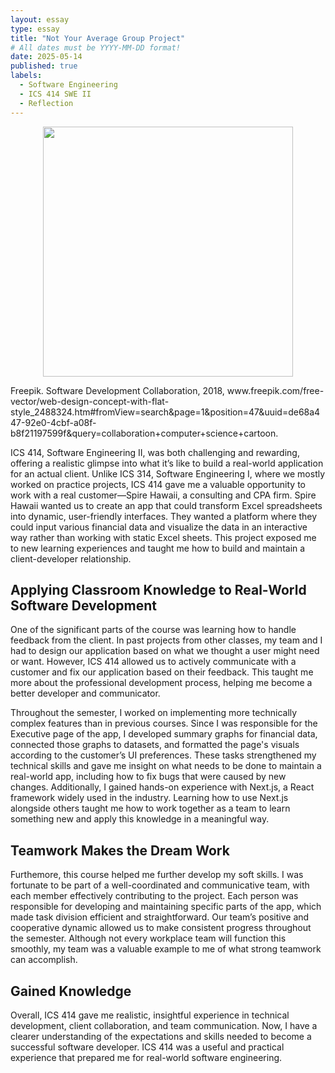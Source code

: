 ```yaml
---
layout: essay
type: essay
title: "Not Your Average Group Project"
# All dates must be YYYY-MM-DD format!
date: 2025-05-14
published: true
labels:
  - Software Engineering
  - ICS 414 SWE II 
  - Reflection
---
```


<p align="center">
  <img width="400px" align="center" src="../img/essays/collaboration-ics414.jpg.png">
</p>
Freepik. Software Development Collaboration, 2018, www.freepik.com/free-vector/web-design-concept-with-flat-style_2488324.htm#fromView=search&page=1&position=47&uuid=de68a447-92e0-4cbf-a08f-b8f21197599f&query=collaboration+computer+science+cartoon.

ICS 414, Software Engineering II, was both challenging and rewarding, offering a realistic glimpse into what it’s like to build a real-world application for an actual client. Unlike ICS 314, Software Engineering I, where we mostly worked on practice projects, ICS 414 gave me a valuable opportunity to work with a real customer—Spire Hawaii, a consulting and CPA firm. Spire Hawaii wanted us to create an app that could transform Excel spreadsheets into dynamic, user-friendly interfaces. They wanted a platform where they could input various financial data and visualize the data in an interactive way rather than working with static Excel sheets. This project exposed me to new learning experiences and taught me how to build and maintain a client-developer relationship.

## Applying Classroom Knowledge to Real-World Software Development

One of the significant parts of the course was learning how to handle feedback from the client. In past projects from other classes, my team and I had to design our application based on what we thought a user might need or want. However, ICS 414 allowed us to actively communicate with a customer and fix our application based on their feedback. This taught me more about the professional development process, helping me become a better developer and communicator.

Throughout the semester, I worked on implementing more technically complex features than in previous courses. Since I was responsible for the Executive page of the app, I developed summary graphs for financial data, connected those graphs to datasets, and formatted the page's visuals according to the customer’s UI preferences. These tasks strengthened my technical skills and gave me insight on what needs to be done to maintain a real-world app, including how to fix bugs that were caused by new changes. Additionally, I gained hands-on experience with Next.js, a React framework widely used in the industry. Learning how to use Next.js alongside others taught me how to work together as a team to learn something new and apply this knowledge in a meaningful way.

## Teamwork Makes the Dream Work 

Furthemore, this course helped me further develop my soft skills. I was fortunate to be part of a well-coordinated and communicative team, with each member effectively contributing to the project. Each person was responsible for developing and maintaining specific parts of the app, which made task division efficient and straightforward. Our team’s positive and cooperative dynamic allowed us to make consistent progress throughout the semester. Although not every workplace team will function this smoothly, my team was a valuable example to me of what strong teamwork can accomplish.

## Gained Knowledge

Overall, ICS 414 gave me realistic, insightful experience in technical development, client collaboration, and team communication. Now, I have a clearer understanding of the expectations and skills needed to become a successful software developer. ICS 414 was a useful and practical experience that prepared me for real-world software engineering.
